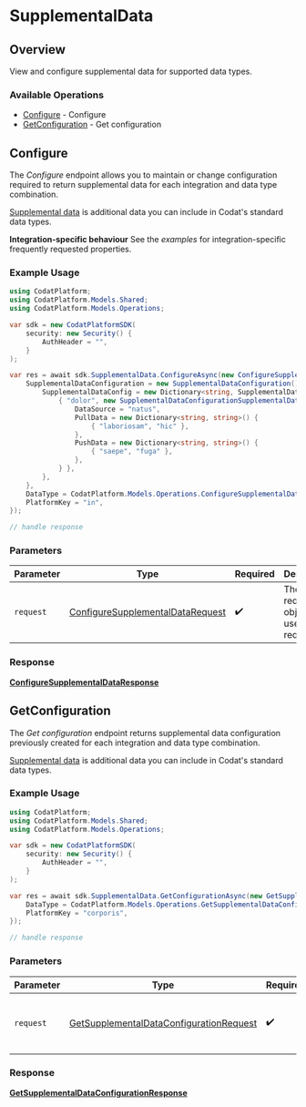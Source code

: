 # SupplementalData

## Overview

View and configure supplemental data for supported data types.

### Available Operations

* [Configure](#configure) - Configure
* [GetConfiguration](#getconfiguration) - Get configuration

## Configure

The *Configure* endpoint allows you to maintain or change configuration required to return supplemental data for each integration and data type combination.

[Supplemental data](https://docs.codat.io/using-the-api/additional-data) is additional data you can include in Codat's standard data types.

**Integration-specific behaviour**
See the *examples* for integration-specific frequently requested properties.

### Example Usage

```csharp
using CodatPlatform;
using CodatPlatform.Models.Shared;
using CodatPlatform.Models.Operations;

var sdk = new CodatPlatformSDK(
    security: new Security() {
        AuthHeader = "",
    }
);

var res = await sdk.SupplementalData.ConfigureAsync(new ConfigureSupplementalDataRequest() {
    SupplementalDataConfiguration = new SupplementalDataConfiguration() {
        SupplementalDataConfig = new Dictionary<string, SupplementalDataConfigurationSupplementalDataSourceConfiguration>() {
            { "dolor", new SupplementalDataConfigurationSupplementalDataSourceConfiguration() {
                DataSource = "natus",
                PullData = new Dictionary<string, string>() {
                    { "laboriosam", "hic" },
                },
                PushData = new Dictionary<string, string>() {
                    { "saepe", "fuga" },
                },
            } },
        },
    },
    DataType = CodatPlatform.Models.Operations.ConfigureSupplementalDataDataType.Invoices,
    PlatformKey = "in",
});

// handle response
```

### Parameters

| Parameter                                                                                       | Type                                                                                            | Required                                                                                        | Description                                                                                     |
| ----------------------------------------------------------------------------------------------- | ----------------------------------------------------------------------------------------------- | ----------------------------------------------------------------------------------------------- | ----------------------------------------------------------------------------------------------- |
| `request`                                                                                       | [ConfigureSupplementalDataRequest](../../models/operations/ConfigureSupplementalDataRequest.md) | :heavy_check_mark:                                                                              | The request object to use for the request.                                                      |


### Response

**[ConfigureSupplementalDataResponse](../../models/operations/ConfigureSupplementalDataResponse.md)**


## GetConfiguration

The *Get configuration* endpoint returns supplemental data configuration previously created for each integration and data type combination.

[Supplemental data](https://docs.codat.io/using-the-api/additional-data) is additional data you can include in Codat's standard data types.

### Example Usage

```csharp
using CodatPlatform;
using CodatPlatform.Models.Shared;
using CodatPlatform.Models.Operations;

var sdk = new CodatPlatformSDK(
    security: new Security() {
        AuthHeader = "",
    }
);

var res = await sdk.SupplementalData.GetConfigurationAsync(new GetSupplementalDataConfigurationRequest() {
    DataType = CodatPlatform.Models.Operations.GetSupplementalDataConfigurationDataType.Invoices,
    PlatformKey = "corporis",
});

// handle response
```

### Parameters

| Parameter                                                                                                     | Type                                                                                                          | Required                                                                                                      | Description                                                                                                   |
| ------------------------------------------------------------------------------------------------------------- | ------------------------------------------------------------------------------------------------------------- | ------------------------------------------------------------------------------------------------------------- | ------------------------------------------------------------------------------------------------------------- |
| `request`                                                                                                     | [GetSupplementalDataConfigurationRequest](../../models/operations/GetSupplementalDataConfigurationRequest.md) | :heavy_check_mark:                                                                                            | The request object to use for the request.                                                                    |


### Response

**[GetSupplementalDataConfigurationResponse](../../models/operations/GetSupplementalDataConfigurationResponse.md)**


